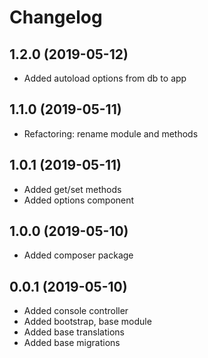 Changelog
=========

## 1.2.0 (2019-05-12)
 * Added autoload options from db to app
 
## 1.1.0 (2019-05-11)
 * Refactoring: rename module and methods
 
## 1.0.1 (2019-05-11)
 * Added get/set methods
 * Added options component
 
## 1.0.0 (2019-05-10)
 * Added composer package
 
## 0.0.1 (2019-05-10)
 * Added console controller
 * Added bootstrap, base module
 * Added base translations
 * Added base migrations